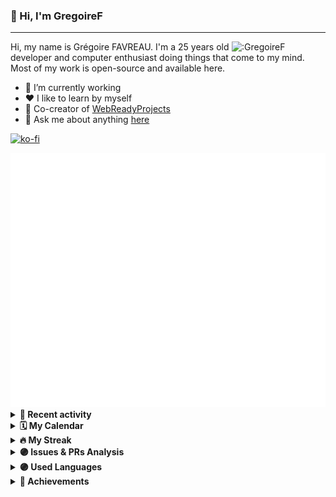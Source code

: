 ### 👋 Hi, I'm GregoireF

---

<img align="right" width="150" src="https://count.getloli.com/get/@:GregoireF" alt=":GregoireF">

Hi, my name is Grégoire FAVREAU. I'm a 25 years old developer and computer enthusiast doing things that come to my mind. Most of my work is open-source and available here.

- :telescope: I’m currently working
- ❤️ I like to learn by myself
- :rocket: Co-creator of [WebReadyProjects](https://github.com/WebReadyProjects)
- :speech_balloon: Ask me about anything [here](https://github.com/GregoireF/GregoireF/issues)

[![ko-fi](https://ko-fi.com/img/githubbutton_sm.svg)](https://ko-fi.com/gregoirefavreau)

<img src="https://github.com/GregoireF/GregoireF/blob/main/.cache/base.svg">

<details>
    <summary><b>📰 Recent activity</b></summary>
    <img src="https://github.com/GregoireF/GregoireF/blob/main/.cache/followup.svg">
</details>

<details>
    <summary><b>🗓️ My Calendar</b></summary>
    <img src="https://github.com/GregoireF/GregoireF/blob/main/.cache/isocalendar.svg">
</details>

<details>
    <summary><b>🔥 My Streak</b></summary>
    <img src="https://github-readme-streak-stats.herokuapp.com/?user=gregoiref&theme=dark" alt="streak" />
</details>

<details>
    <summary><b>🟣 Issues & PRs Analysis</b></summary>
    <img src="https://github.com/GregoireF/GregoireF/blob/main/.cache/followup.svg">
</details>

<details>
    <summary><b>🟣 Used Languages</b></summary>
    <img src="https://github-readme-stats.vercel.app/api/wakatime?username=gfavreau&border_radius=30&hide_border=true&bg_color=313849&title_color=667EBD&text_color=B1BACD" alt="wakatime" />
</details>

<details>
    <summary><b>🏅 Achievements</b></summary>
    <img src="https://github.com/GregoireF/GregoireF/blob/main/.cache/achievements.svg">
    <details>
        <summary><b>Detailed</b></summary>
        <img src="https://github.com/GregoireF/GregoireF/blob/main/.cache/achievements_detailed.svg">
    </details>
</details>
